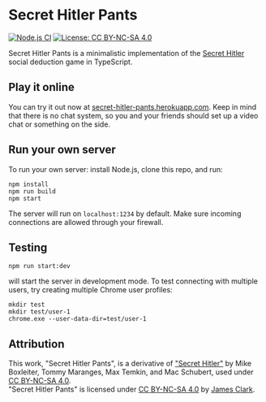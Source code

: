 # Secret Hitler Pants

[![Node.js CI](https://github.com/sbj42/secret-hitler-pants/workflows/Node.js%20CI/badge.svg)](https://github.com/sbj42/secret-hitler-pants/actions?query=workflow%3A%22Node.js+CI%22)
[![License: CC BY-NC-SA 4.0](https://img.shields.io/badge/License-CC%20BY--NC--SA%204.0-lightgrey.svg)](https://creativecommons.org/licenses/by-nc-sa/4.0/)

Secret Hitler Pants is a minimalistic implementation of the [Secret Hitler](https://secrethitler.com) social deduction game in TypeScript.

## Play it online

You can try it out now at [secret-hitler-pants.herokuapp.com](https://secret-hitler-pants.herokuapp.com/).  Keep in mind that there is no chat system, so you and your friends should set up a video chat or something on the side.

## Run your own server

To run your own server: install Node.js, clone this repo, and run:

~~~
npm install
npm run build
npm start
~~~

The server will run on `localhost:1234` by default.  Make sure incoming connections are allowed through your firewall.

## Testing

~~~
npm run start:dev
~~~

will start the server in development mode.  To test connecting with multiple users, try creating multiple Chrome user profiles:

~~~
mkdir test
mkdir test/user-1
chrome.exe --user-data-dir=test/user-1
~~~

## Attribution

This work, "Secret Hitler Pants", is a derivative of <a href="https://www.secrethitler.com/">"Secret Hitler"</a> by Mike Boxleiter,
Tommy Maranges, Max Temkin, and Mac Schubert, used under <a href="https://creativecommons.org/licenses/by-nc-sa/4.0/">CC BY-NC-SA 4.0</a>.
<br/>
"Secret Hitler Pants" is licensed under <a href="https://creativecommons.org/licenses/by-nc-sa/4.0/">CC BY-NC-SA 4.0</a> by <a href="https://github.com/sbj42">James Clark</a>.

